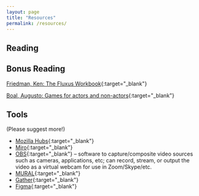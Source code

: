 ```yaml
---
layout: page
title: "Resources"
permalink: /resources/
---
```


## Reading

## Bonus Reading

[Friedman, Ken: The Fluxus Workbook](https://www.dropbox.com/s/ito5xd0gbf6iyr3/Friedman%2C%20Ken%20The%20Fluxus%20Workbook.pdf?dl=0){:target="\_blank"}

[Boal, Augusto: Games for actors and non-actors](https://www.dropbox.com/s/twz4p4cjzqkex0v/Boal%2C%20Augusto%20Games%20for%20actors%20and%20non%20actors.pdf?dl=0){:target="\_blank"}

## Tools

(Please suggest more!)

- [Mozilla Hubs](https://hubs.mozilla.com/){:target="\_blank"}
- [Miro](https://miro.com/){:target="\_blank"}
- [OBS](https://obsproject.com/){:target="\_blank"} &#x2013; software to capture/composite video sources such as cameras, applications, etc; can record, stream, or output the video as a virtual webcam for use in Zoom/Skype/etc.
- [MURAL](https://www.mural.co/){:target="\_blank"}
- [Gather](https://gather.town/){:target="\_blank"}
- [Figma](https://www.figma.com/){:target="\_blank"}
